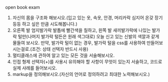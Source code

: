 open book exam
1. 자신의 몸을 구조화 해보시오.(입고 있는 옷, 속옷, 안경, 머리카락 심지어 온갖 장기 등등 하고 싶은 만큼 시도해봅니다.)
2. 오른쪽 발 엄지발가락 발톱에 빨간색을 칠하고, 왼쪽 발 새끼발가락에 나있는 발가락 털만(나머지 발가락 털든은 원래 색그대로) 오늘 신고 있는 신발의 색깔과 같게 물들여 보시오. 만약, 발가락 털이 없는 경우, 발가락 털을 css를 사용하여 만들어보시는걸로.(조건: 상태 선택자 반드시 사용)
3. 멀티클래스에 관하여 알고 있는 모든 것을 서술해보시오.
4. 인접 형제 선택자(+)를 사용시 유의해야 할 사항이 무엇이 있는지 서술하고, 코드로 실제 사례를 들어보시오.
5. markup을 정의해보시오.(자신의 언어로 정의하려고 최대한 노력해보시오.)
